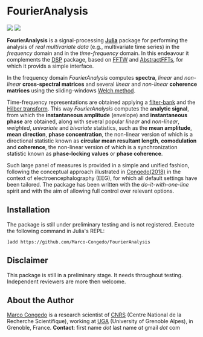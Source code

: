 # FourierAnalysis


[![](https://img.shields.io/badge/docs-latest-blue.svg)](https://Marco-Congedo.github.io/FourierAnalysis.jl/latest)
[![](https://img.shields.io/badge/docs-dev-blue.svg)](https://Marco-Congedo.github.io/FourierAnalysis.jl/dev)


**FourierAnalysis** is a signal-processing [**Julia**](https://julialang.org/) package for
performing the analysis of *real multivariate data* (e.g., multivariate time series)
in the *frequency* domain and in the *time-frequency* domain. In this endeavour it complements the
[DSP](https://github.com/JuliaDSP/DSP.jl) package, based on [FFTW](https://github.com/JuliaMath/FFTW.jl) and [AbstractFFTs](https://github.com/JuliaMath/AbstractFFTs.jl), for which it provids a simple interface.

In the frequency domain *FourierAnalysis* computes **spectra**, *linear* and
*non-linear* **cross-spectral matrices** and several *linear* and *non-linear* **coherence matrices** using the sliding-windows [Welch method](https://en.wikipedia.org/wiki/Welch%27s_method).

Time-frequency representations are obtained applying a
[filter-bank](https://en.wikipedia.org/wiki/Filter_bank) and the
[Hilber transform](https://en.wikipedia.org/wiki/Hilbert_transform).
This way *FourierAnalysis* computes the **analytic signal**, from which the **instantaneous amplitude** (envelope) and **instantaneous phase** are obtained, along with several popular *linear* and *non-linear*, *weighted*, *univariate* and *bivariate* statistics, such as the **mean amplitude**, **mean direction**, **phase concentration**, the non-linear version of which is a directional statistic known as **circular mean resultant length**, **comodulation** and **coherence**, the non-linear version of which is a synchronization statistic known as **phase-locking values** or **phase coherence**.

Such large panel of measures is provided in a simple and unified fashion,
following the conceptual approach illustrated in
[Congedo(2018)](https://hal.archives-ouvertes.fr/hal-01868538/document)
in the context of electroencephalography (EEG), for which all default settings
have been tailored. The package has been written with the *do-it-with-one-line* spirit and with the aim of allowing full control over relevant options.

## Installation

The package is still under preliminary testing and is not registered.
Execute the following command in Julia's REPL:

    ]add https://github.com/Marco-Congedo/FourierAnalysis

## Disclaimer

This package is still in a preliminary stage.
It needs throughout testing.
Independent reviewers are more then welcome.

## About the Author

[Marco Congedo](https://sites.google.com/site/marcocongedo) is
a research scientist of [CNRS](http://www.cnrs.fr/en) (Centre National de la Recherche Scientifique), working at [UGA](https://www.univ-grenoble-alpes.fr/english/) (University of Grenoble Alpes), in Grenoble, France.
 **Contact**: first name *dot* last name *at* gmail *dot* com
